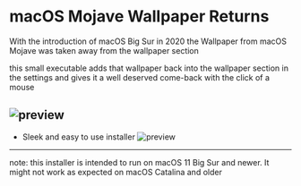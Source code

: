 # macOS Mojave Wallpaper Returns
With the introduction of macOS Big Sur in 2020 the Wallpaper from macOS Mojave was taken away from the wallpaper section


this small executable adds that wallpaper back into the wallpaper section in the settings and gives it a well deserved come-back with the click of a mouse

![preview](https://github.com/Naxy21/macOS-Mojave-Wallpaper-Returns/blob/main/Mojave%20Wallpaper/Screenshot%202023-02-05%20at%2011.31.57%20AM.png?raw=true)
----------
* Sleek and easy to use installer
![preview](https://github.com/Naxy21/macOS-Mojave-Wallpaper-Returns/blob/main/Mojave%20Wallpaper/Screenshot%202023-02-05%20at%2011.21.24%20AM.png?raw=true)

----------


note: this installer is intended to run on macOS 11 Big Sur and newer. It might not work as expected on macOS Catalina and older

